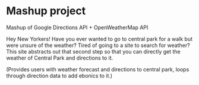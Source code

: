 # Mashup project

Mashup of Google Directions API + OpenWeatherMap API

Hey New Yorkers! Have you ever wanted to go to central park for a walk but were unsure of the weather? Tired of going to a site to search for weather? This site abstracts out that second step so that you can directly get the weather of Central Park and directions to it.

(Provides users with weather forecast and directions to central park, loops through direction data to add ebonics to it.)

